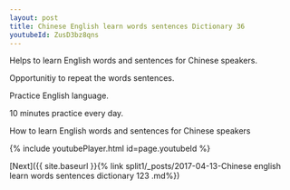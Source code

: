 ```yaml
---
layout: post
title: Chinese English learn words sentences Dictionary 36 
youtubeId: ZusD3bz8qns
---
```

 
 
Helps to learn English words and sentences for Chinese speakers.

Opportunitiy to repeat the words sentences. 

Practice English language. 
 
10 minutes practice every day. 
 
How to learn English words and sentences for Chinese speakers 
 
{% include youtubePlayer.html id=page.youtubeId %}
 
 
[Next]({{ site.baseurl }}{% link  split1/_posts/2017-04-13-Chinese english learn words sentences dictionary 123 .md%})
 
